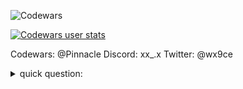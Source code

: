 ![Codewars](https://www.codewars.com/users/Pinnacle/badges/large)

[![Codewars user stats](https://github.r2v.ch/codewars?user=Pinnacle&top_languages=true&hide_clan=false&theme=gradient)](https://www.codewars.com/users/wx9cw)

Codewars: @Pinnacle
Discord: xx_.x
Twitter: @wx9ce

<details><summary>quick question: </summary>Did I ASK?</details>
